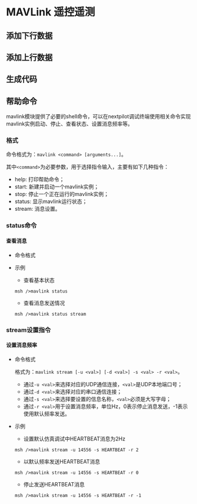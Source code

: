# MAVLink 遥控遥测

## 添加下行数据

## 添加上行数据

## 生成代码

## 帮助命令

mavlink模块提供了必要的shell命令，可以在nextpilot调试终端使用相关命令实现mavlink实例启动、停止、查看状态、设置消息频率等。

### 格式

命令格式为：`mavlink <command> [arguments...]`。

其中`<command>`为必要参数，用于选择指令输入，主要有如下几种指令：

- help: 打印帮助命令；
- start: 新建并启动一个mavlink实例；
- stop: 停止一个正在运行的mavlink实例；
- status: 显示mavlink运行状态；
- stream: 消息设置。

### status命令

#### 查看消息

- 命令格式

- 示例

  - 查看基本状态

  ```shell
  msh />mavlink status
  ```

  - 查看消息发送情况

  ```shell
  msh />mavlink status stream
  ```

### stream设置指令

#### 设置消息频率

- 命令格式

  格式为：`mavlink stream [-u <val>] [-d <val>] -s <val> -r <val>`。

  - 通过`-u <val>`来选择对应的UDP通信连接，`<val>`是UDP本地端口号；
  - 通过`-d <val>`来选择对应的串口通信连接；
  - 通过`-s <val>`来选择要设置的信息名称，`<val>`必须是大写字母；
  - 通过`-r <val>`用于设置消息频率，单位Hz，0表示停止消息发送，-1表示使用默认频率发送。

- 示例

  - 设置默认仿真调试中HEARTBEAT消息为2Hz

  ```shell
  msh />mavlink stream -u 14556 -s HEARTBEAT -r 2
  ```

  - 以默认频率发送HEARTBEAT消息

  ```shell
  msh />mavlink stream -u 14556 -s HEARTBEAT -r 0
  ```

  - 停止发送HEARTBEAT消息

  ```shell
  msh />mavlink stream -u 14556 -s HEARTBEAT -r -1
  ```
